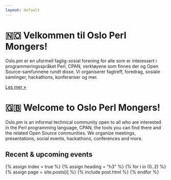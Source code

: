 ```yaml
---
layout: default
---
```


# 🇳🇴 Velkommen til Oslo Perl Mongers!

Oslo.pm er en uformell faglig-sosial forening for alle som er interessert i programmeringsspråket Perl, CPAN, verktøyene som finnes der og Open Source-samfunnene rundt disse. Vi organiserer fagtreff, foredrag, sosiale samlinger, hackathons, konferanser og mer.

<a href="/about">Les mer »</a>

# 🇬🇧 Welcome to Oslo Perl Mongers!

Oslo.pm is an informal technical community open to all who are interested in the Perl programming language, CPAN, the tools you can find there and the related Open Source communities. We organize meetings, presentations, social events, hackathons, conferences and more.

## Recent & upcoming events

{% assign index = true %}
{% assign heading = "h3" %}
{% for i in (0..2) %}
  {% assign page = site.posts[i] %}
  {% include post.html %}
{% endfor %}
